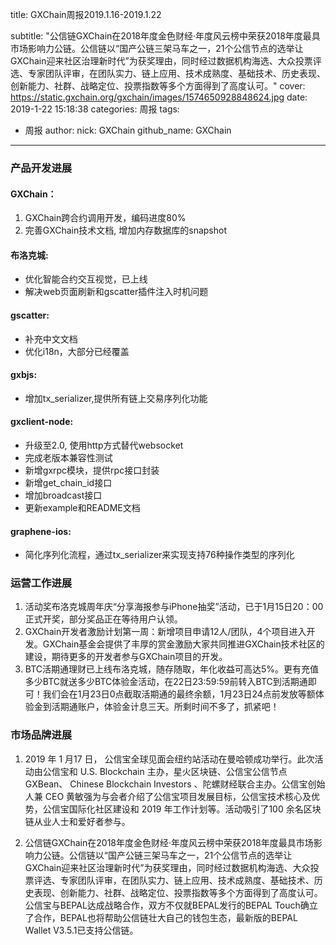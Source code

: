 title: GXChain周报2019.1.16-2019.1.22

subtitle: "公信链GXChain在2018年度金色财经·年度风云榜中荣获2018年度最具市场影响力公链。公信链以“国产公链三架马车之一，21个公信节点的选举让GXChain迎来社区治理新时代”为获奖理由，同时经过数据机构海选、大众投票评选、专家团队评审，在团队实力、链上应用、技术成熟度、基础技术、历史表现、创新能力、社群、战略定位、投票指数等多个方面得到了高度认可。"
cover: https://static.gxchain.org/gxchain/images/1574650928848624.jpg
date: 2019-1-22 15:18:38
categories: 周报
tags:
  - 周报
author:
    nick: GXChain
    github_name: GXChain
---

### 产品开发进展
#### GXChain：
1.  GXChain跨合约调用开发，编码进度80%
2. 完善GXChain技术文档, 增加内存数据库的snapshot

#### 布洛克城:
- 优化智能合约交互视觉，已上线
- 解决web页面刷新和gscatter插件注入时机问题

#### gscatter:
- 补充中文文档
- 优化i18n，大部分已经覆盖

#### gxbjs:
- 增加tx_serializer,提供所有链上交易序列化功能

#### gxclient-node:
- 升级至2.0, 使用http方式替代websocket
- 完成老版本兼容性测试
- 新增gxrpc模块，提供rpc接口封装
- 新增get_chain_id接口
- 增加broadcast接口
- 更新example和README文档

#### graphene-ios:
- 简化序列化流程，通过tx_serializer来实现支持76种操作类型的序列化

### 运营工作进展

1. 活动奖布洛克城周年庆“分享海报参与iPhone抽奖”活动，已于1月15日20：00正式开奖，部分奖品正在等待用户认领。
2. GXChain开发者激励计划第一周：新增项目申请12人/团队，4个项目进入开发。GXChain基金会提供了丰厚的赏金激励大家共同推进GXChain技术社区的建设，期待更多的开发者参与GXChain项目的开发。
3. BTC活期通理财已上线布洛克城，随存随取，年化收益可高达5%。更有充值多少BTC就送多少BTC体验金活动，在22日23:59:59前转入BTC到活期通即可！我们会在1月23日0点截取活期通的最终余额，1月23日24点前发放等额体验金到活期通账户，体验金计息三天。所剩时间不多了，抓紧吧！



### 市场品牌进展
1. 2019 年 1 月17 日， 公信宝全球见面会纽约站活动在曼哈顿成功举行。此次活动由公信宝和 U.S. Blockchain 主办，星火区块链、公信宝公信节点 GXBean、 Chinese Blockchain Investors 、陀螺财经联合主办。公信宝创始人兼 CEO 黄敏强为与会者介绍了公信宝项目发展目标，公信宝技术核心及优势，公信宝国际化社区建设和 2019 年工作计划等。活动吸引了100 余名区块链从业人士和爱好者参与。

2. 公信链GXChain在2018年度金色财经·年度风云榜中荣获2018年度最具市场影响力公链。公信链以“国产公链三架马车之一，21个公信节点的选举让GXChain迎来社区治理新时代”为获奖理由，同时经过数据机构海选、大众投票评选、专家团队评审，在团队实力、链上应用、技术成熟度、基础技术、历史表现、创新能力、社群、战略定位、投票指数等多个方面得到了高度认可。
公信宝与BEPAL达成战略合作，双方不仅就BEPAL发行的BEPAL Touch确立了合作，BEPAL也将帮助公信链壮大自己的钱包生态，最新版的BEPAL Wallet V3.5.1已支持公信链。